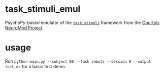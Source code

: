 # task_stimuli_emul

PsychoPy-based emulator of the [`task_stimuli`](https://github.com/courtois-neuromod/task_stimuli) framework from the [Courtois NeuroMod Project](https://github.com/courtois-neuromod).

# usage

Run `python main.py --subject 00 --task robots --session 0 --output test_ds` for a basic test demo.

# 
